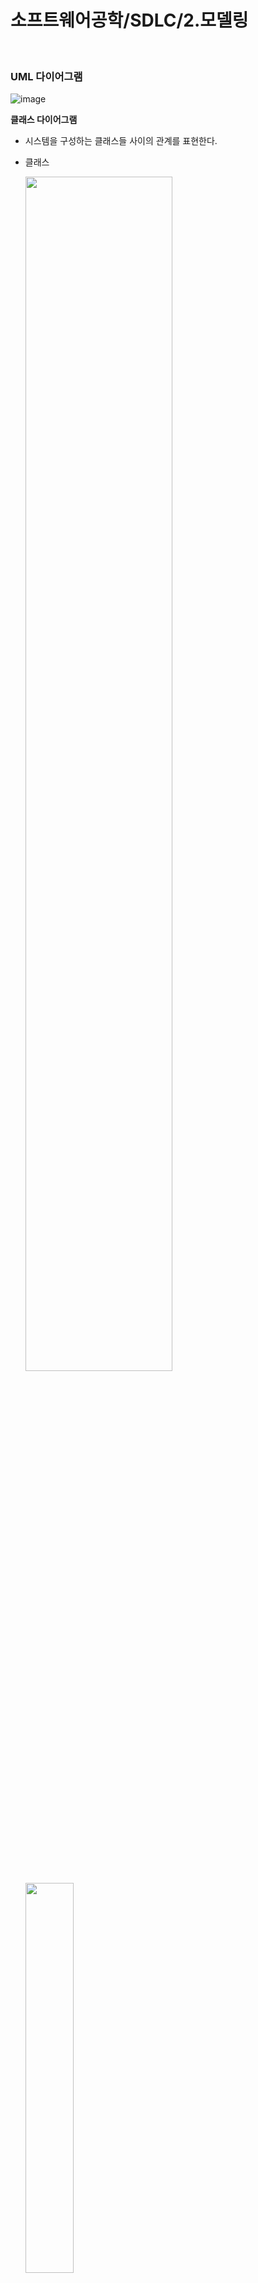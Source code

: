 # 소프트웨어공학/SDLC/2.모델링

<br>

### UML 다이어그램

![image](https://user-images.githubusercontent.com/75229881/163380416-ed05a942-8737-450d-a364-ccf7cef6d949.png)

**클래스 다이어그램**

* 시스템을 구성하는 클래스들 사이의 관계를 표현한다.

* 클래스

  <img src = "https://user-images.githubusercontent.com/75229881/163380610-6fd45f3e-2c57-4b66-9272-fe3c3bea240c.png" width="70%">

  <img src = "https://user-images.githubusercontent.com/75229881/163380824-fed40751-f76e-4f44-be36-43d16bba22ed.png" width="40%">

* 관계

  ![img](https://gmlwjd9405.github.io/images/class-diagram/association.png)

  <img src = "https://user-images.githubusercontent.com/75229881/163381077-3128013d-2752-4e6b-8151-903377160834.png" width="60%">
  
* 연관(Association)

  * **Association은 다른 객체의 참조를 가지는 필드**를 의미
  * 즉 멤버변수로 선언하여 **지속적으로 관계**를 맺는 것을 의미한다.

* 의존

  * Dependency는 클래스간의 참조가 일어나는 것
  * Dependency 참조는 메서드 내에서 대상 클래스의 객체를 생성하거나 사용, 리턴받아 사용하는 것
  * 즉, **멤버변수로 사용하지 않고 메소드의 파라미터, 지역변수**로 활용하는 것이며 잠시 관계를 맺는 것이다.

* 일반화(Generalization)

  * 상속을 의미

* 실체화(Realization)

  * Realization은 interface에 있는 spec을 오버라이딩하여 실제로 구현하는 것

* 집합

---